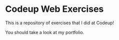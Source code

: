 # Codeup Web Exercises

This is a repository of exercises that I did at Codeup! 

You should take a look at my portfolio.